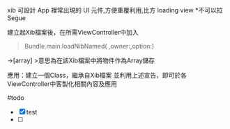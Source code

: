 xib 可設計 App 裡常出現的 UI 元件,方便重覆利用,比方 loading view
*不可以拉Segue

建立起Xib檔案後，在所需ViewController中加入
> Bundle.main.loadNibNamed( ,owner:,option:)

->[array] >意思為在該Xib檔案中將物件作為Array儲存

應用：建立一個Class，繼承自Xib檔案 
並利用上述宣告，即可於各ViewController中客製化相關內容及應用

#todo 
- [x] test
- [ ] 
